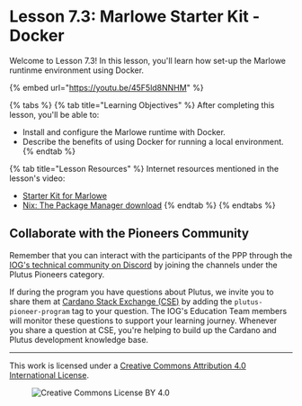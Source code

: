 # Lesson 7.3: Marlowe Starter Kit - Docker

Welcome to Lesson 7.3! In this lesson, you'll learn how set-up the Marlowe runtinme environment using Docker.

{% embed url="https://youtu.be/45F5ld8NNHM" %}

{% tabs %}
{% tab title="Learning Objectives" %}
After completing this lesson, you'll be able to:

* Install and configure the Marlowe runtime with Docker.
* Describe the benefits of using Docker for running a local environment.
{% endtab %}

{% tab title="Lesson Resources" %}
Internet resources mentioned in the lesson's video:

* [Starter Kit for Marlowe](https://github.com/input-output-hk/marlowe-starter-kit)
* [Nix: The Package Manager download](https://nixos.org/download)
{% endtab %}
{% endtabs %}

## Collaborate with the Pioneers Community

Remember that you can interact with the participants of the PPP through the [IOG's technical community on Discord](https://discord.gg/inputoutput) by joining the channels under the Plutus Pioneers category.

If during the program you have questions about Plutus, we invite you to share them at [Cardano Stack Exchange (CSE)](https://cardano.stackexchange.com/) by adding the `plutus-pioneer-program` tag to your question. The IOG's Education Team members will monitor these questions to support your learning journey. Whenever you share a question at CSE, you're helping to build up the Cardano and Plutus development knowledge base.

---

This work is licensed under a [Creative Commons Attribution 4.0 International License](http://creativecommons.org/licenses/by/4.0/).

<figure><img src="https://i.creativecommons.org/l/by/4.0/88x31.png" alt="Creative Commons License BY 4.0"></figure>